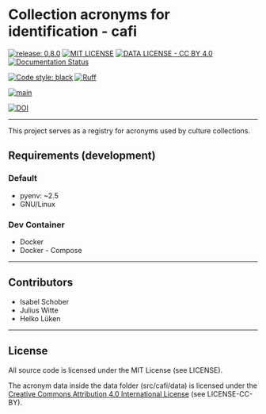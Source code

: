 # Collection acronyms for identification - cafi

[![release: 0.8.0](https://img.shields.io/badge/rel-0.8.0-blue.svg?style=flat-square)](https://github.com/LeibnizDSMZ/cafi)
[![MIT LICENSE](https://img.shields.io/badge/License-MIT-brightgreen.svg?style=flat-square)](https://choosealicense.com/licenses/mit/)
[![DATA LICENSE - CC BY 4.0](https://img.shields.io/badge/Data%20License-CC%20BY%204.0-brightgreen.svg?style=flat-square)](http://creativecommons.org/licenses/by/4.0/)
[![Documentation Status](https://img.shields.io/badge/docs-GitHub-blue.svg?style=flat-square)](https://LeibnizDSMZ.github.io/cafi/)

[![Code style: black](https://img.shields.io/badge/code%20style-black-000000.svg?style=flat-square)](https://github.com/psf/black)
[![Ruff](https://img.shields.io/endpoint?url=https://raw.githubusercontent.com/astral-sh/ruff/main/assets/badge/v2.json&style=flat-square)](https://github.com/astral-sh/ruff)

[![main](https://github.com/LeibnizDSMZ/cafi/actions/workflows/main.yml/badge.svg?branch=main)](https://github.com/LeibnizDSMZ/cafi/actions/workflows/main.yml)

[![DOI](https://zenodo.org/badge/638857356.svg)](https://doi.org/10.5281/zenodo.14872268)

---

This project serves as a registry for acronyms used by culture collections.

## Requirements (development)

### Default

-   pyenv: ~2.5
-   GNU/Linux

### Dev Container

-   Docker
-   Docker - Compose

---

## Contributors

- Isabel Schober
- Julius Witte
- Helko Lüken

---

## License

All source code is licensed under the MIT License (see LICENSE).

The acronym data inside the data folder (src/cafi/data) is licensed under the [Creative Commons Attribution 4.0 International License](http://creativecommons.org/licenses/by/4.0/) (see LICENSE-CC-BY).
